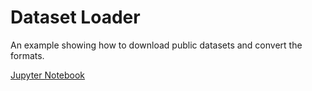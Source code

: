 # Dataset Loader

An example showing how to download public datasets and convert the formats.

[Jupyter Notebook](./main.ipynb)
